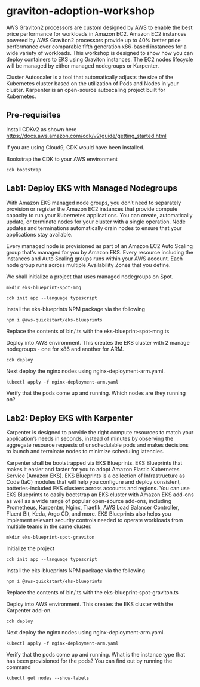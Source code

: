 # graviton-adoption-workshop

AWS Graviton2 processors are custom designed by AWS to enable the best price performance for workloads in Amazon EC2. Amazon EC2 instances powered by AWS Graviton2 processors provide up to 40% better price performance over comparable fifth generation x86-based instances for a wide variety of workloads. This workshop is designed to show how you can deploy containers to EKS using Graviton instances. The EC2 nodes lifecycle will be managed by either managed nodegroups or Karpenter. 

Cluster Autoscaler is a tool that automatically adjusts the size of the Kubernetes cluster based on the utilization of Pods and Nodes in your cluster. Karpenter is an open-source autoscaling project built for Kubernetes. 



## Pre-requisites

Install CDKv2 as shown here
https://docs.aws.amazon.com/cdk/v2/guide/getting_started.html

If you are using Cloud9, CDK would have been installed.

Bookstrap the CDK to your AWS environment

`cdk bootstrap`

## Lab1: Deploy EKS with Managed Nodegroups

With Amazon EKS managed node groups, you don’t need to separately provision or register the Amazon EC2 instances that provide compute capacity to run your Kubernetes applications. You can create, automatically update, or terminate nodes for your cluster with a single operation. Node updates and terminations automatically drain nodes to ensure that your applications stay available.

Every managed node is provisioned as part of an Amazon EC2 Auto Scaling group that's managed for you by Amazon EKS. Every resource including the instances and Auto Scaling groups runs within your AWS account. Each node group runs across multiple Availability Zones that you define.

We shall initialize a project that uses managed nodegroups on Spot.

`mkdir eks-blueprint-spot-mng`

`cdk init app --language typescript`

Install the eks-blueprints NPM package via the following

`npm i @aws-quickstart/eks-blueprints`

Replace the contents of bin/<your-main-file>.ts with the eks-blueprint-spot-mng.ts

Deploy into AWS environment. This creates the EKS cluster with 2 manage nodegroups - one for x86 and another for ARM.

`cdk deploy`

Next deploy the nginx nodes using nginx-deployment-arm.yaml. 

`kubectl apply -f nginx-deployment-arm.yaml`

Verify that the pods come up and running. Which nodes are they running on?


## Lab2: Deploy EKS with Karpenter

Karpenter is designed to provide the right compute resources to match your application’s needs in seconds, instead of minutes by observing the aggregate resource requests of unschedulable pods and makes decisions to launch and terminate nodes to minimize scheduling latencies.

Karpenter shall be bootstrapped via EKS Blueprints. EKS Blueprints that makes it easier and faster for you to adopt Amazon Elastic Kubernetes Service (Amazon EKS). EKS Blueprints is a collection of Infrastructure as Code (IaC) modules that will help you configure and deploy consistent, batteries-included EKS clusters across accounts and regions. You can use EKS Blueprints to easily bootstrap an EKS cluster with Amazon EKS add-ons as well as a wide range of popular open-source add-ons, including Prometheus, Karpenter, Nginx, Traefik, AWS Load Balancer Controller, Fluent Bit, Keda, Argo CD, and more. EKS Blueprints also helps you implement relevant security controls needed to operate workloads from multiple teams in the same cluster.

`mkdir eks-blueprint-spot-graviton`

Initialize the project

`cdk init app --language typescript`

Install the eks-blueprints NPM package via the following

`npm i @aws-quickstart/eks-blueprints`

Replace the contents of bin/<your-main-file>.ts with the eks-blueprint-spot-graviton.ts

Deploy into AWS environment. This creates the EKS cluster with the Karpenter add-on.

`cdk deploy`

Next deploy the nginx nodes using nginx-deployment-arm.yaml. 

`kubectl apply -f nginx-deployment-arm.yaml`

Verify that the pods come up and running. What is the instance type that has been provisioned for the pods? You can find out by running the command

`kubectl get nodes --show-labels`
